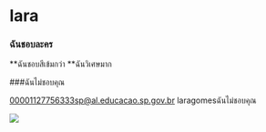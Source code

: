 # lara

### ฉันชอบละคร

**ฉันชอบสีเข้มกว่า
**ฉันวิเศษมาก

###ฉันไม่ชอบคุณ

00001127756333sp@al.educacao.sp.gov.br
laragomesฉันไม่ชอบคุณ

![](https://i.giphy.com/media/v1.Y2lkPTc5MGI3NjExdXJ2aHNxdGJ6MHZvMGx0cDMzMjdna3I2MXMxaWZvMWNpYmMycjBjbSZlcD12MV9pbnRlcm5hbF9naWZfYnlfaWQmY3Q9Zw/MVDPX3gaKFPuo/giphy.gi)
